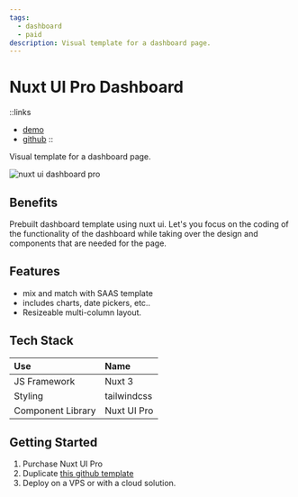 ```yaml
---
tags:
  - dashboard
  - paid
description: Visual template for a dashboard page.
---
```


# Nuxt UI Pro Dashboard

::links
- [demo](https://dashboard-template.nuxt.dev/)
- [github](https://github.com/nuxt-ui-pro/dashboard)
::

Visual template for a dashboard page.

![nuxt ui dashboard pro](/nuxt-dashboard-pro.png)

## Benefits

Prebuilt dashboard template using nuxt ui. Let's you focus on the coding of the functionality of the dashboard while taking over the design and components that are needed for the page.

## Features

- mix and match with SAAS template
- includes charts, date pickers, etc..
- Resizeable multi-column layout.

## Tech Stack

| Use               | Name        |
| :---------------- | :---------- |
| JS Framework      | Nuxt 3      |
| Styling           | tailwindcss |
| Component Library | Nuxt UI Pro |

## Getting Started

1. Purchase Nuxt UI Pro
2. Duplicate [this github template](https://github.com/nuxt-ui-pro/dashboard)
3. Deploy on a VPS or with a cloud solution.
